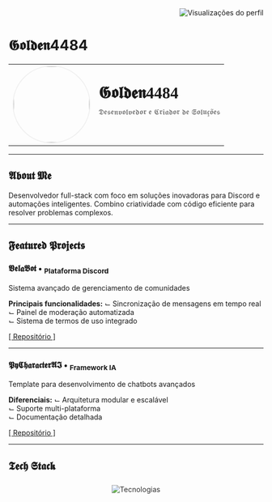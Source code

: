 <div align="right" style="margin-bottom: 20px;">
  <img src="https://komarev.com/ghpvc/?username=Golden4484&style=for-the-badge&labelColor=00000000&color=555555&label=𝖁𝖎𝖘𝖚𝖆𝖑𝖎𝖟𝖆çõ𝖊𝖘" alt="Visualizações do perfil"/>
</div>

# 𝕲𝖔𝖑𝖉𝖊𝖓4484

<div align="center">
  <table>
    <tr>
      <td>
        <img src="https://avatars.githubusercontent.com/u/125841328?v=4" width="150" style="border-radius: 50%; border: 2px solid #f0f0f0;">
      </td>
      <td>
        <h1 style="margin: 0; padding: 0; font-family: 'Times New Roman', serif;">𝕲𝖔𝖑𝖉𝖊𝖓4484</h1>
        <p style="margin-top: 8px; color: #777;">𝕯𝖊𝖘𝖊𝖓𝖛𝖔𝖑𝖛𝖊𝖉𝖔𝖗 𝖊 𝕮𝖗𝖎𝖆𝖉𝖔𝖗 𝖉𝖊 𝕾𝖔𝖑𝖚𝖈̧𝖔̃𝖊𝖘</p>
      </td>
    </tr>
  </table>
</div>

---

## 𝕬𝖇𝖔𝖚𝖙 𝕸𝖊
Desenvolvedor full-stack com foco em soluções inovadoras para Discord e automações inteligentes. Combino criatividade com código eficiente para resolver problemas complexos.

---

## 𝕱𝖊𝖆𝖙𝖚𝖗𝖊𝖉 𝕻𝖗𝖔𝖏𝖊𝖈𝖙𝖘

### 𝖁𝖊𝖑𝖆𝕭𝖔𝖙 • <sub>Plataforma Discord</sub>
Sistema avançado de gerenciamento de comunidades

**Principais funcionalidades:**
⌙ Sincronização de mensagens em tempo real  
⌙ Painel de moderação automatizada  
⌙ Sistema de termos de uso integrado  

[[ Repositório ]](https://github.com/seu-usuario/seu-repositorio)

---

### 𝕻𝖞𝕮𝖍𝖆𝖗𝖆𝖈𝖙𝖊𝖗𝕬𝕴 • <sub>Framework IA</sub>
Template para desenvolvimento de chatbots avançados

**Diferenciais:**
⌙ Arquitetura modular e escalável  
⌙ Suporte multi-plataforma  
⌙ Documentação detalhada  

[[ Repositório ]](https://github.com/seu-usuario/seu-repositorio)

---

## 𝕿𝖊𝖈𝖍 𝕾𝖙𝖆𝖈𝖐

<div align="center" style="margin: 25px 0;">
  <img src="https://skillicons.dev/icons?i=python,js,nodejs,django,flask,postgres,mysql,sqlite,redis,git,github,docker,nginx,aws,linux,bash,html,css" alt="Tecnologias" style="filter: grayscale(10%) opacity(0.9);">
</div>